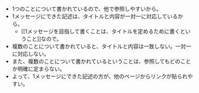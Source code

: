 - 1つのことについて書かれているので、他で参照しやすいから。
- 1メッセージにできた記述は、タイトルと内容が一対一に対応しているから。
	- [[1メッセージを目指して書くことは、タイトルを定めるために書くということ]]なので。
- 複数のことについて書かれていると、タイトルと内容は一致しない。一対一に対応しない。
- また、複数のことについて書かれているということは、参照してもどのことか明確に定まらない。
- よって、1メッセージにできた記述の方が、他のページからリンクが貼られやすい。